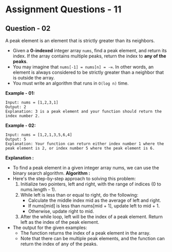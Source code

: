 # **Assignment Questions - 11**

## **Question - 02**

A peak element is an element that is strictly greater than its neighbors.
- Given a **0-indexed** integer array `nums`, find a peak element, and return its index. If the array contains multiple peaks, return the index to **any of the peaks**.
- You may imagine that `nums[-1] = nums[n] = -∞`. In other words, an element is always considered to be strictly greater than a neighbor that is outside the array.
- You must write an algorithm that runs in `O(log n)` time.

**Example - 01:**

```
Input: nums = [1,2,3,1]
Output: 2
Explanation: 3 is a peak element and your function should return the index number 2.
```

**Example - 02:**

```
Input: nums = [1,2,1,3,5,6,4]
Output: 5
Explanation: Your function can return either index number 1 where the peak element is 2, or index number 5 where the peak element is 6.
```

**Explanation :**
- To find a peak element in a given integer array nums, we can use the binary search algorithm. 
**Algorithm :**
- Here's the step-by-step approach to solving this problem:
    1. Initialize two pointers, left and right, with the range of indices (0 to nums.length - 1).
    2. While left is less than or equal to right, do the following:
        - Calculate the middle index mid as the average of left and right.
        - If nums[mid] is less than nums[mid + 1], update left to mid + 1.
        - Otherwise, update right to mid.
    3. After the while loop, left will be the index of a peak element. Return left as the index of the peak element.
- The output for the given examples:
     - The function returns the index of a peak element in the array. 
     - Note that there can be multiple peak elements, and the function can return the index of any of the peaks.




